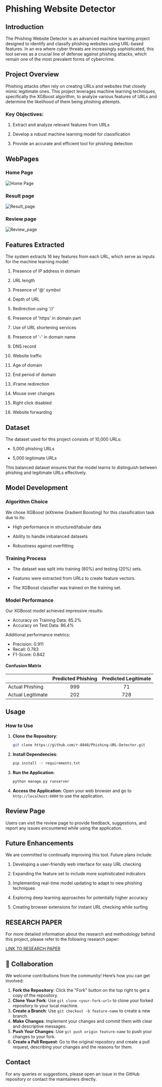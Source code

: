 # Phishing Website Detector

## Introduction

The Phishing Website Detector is an advanced machine learning project designed to identify and classify phishing websites using URL-based features. In an era where cyber threats are increasingly sophisticated, this tool serves as a crucial line of defense against phishing attacks, which remain one of the most prevalent forms of cybercrime.

## Project Overview

Phishing attacks often rely on creating URLs and websites that closely mimic legitimate ones. This project leverages machine learning techniques, specifically the XGBoost algorithm, to analyze various features of URLs and determine the likelihood of them being phishing attempts.

### Key Objectives:

1. Extract and analyze relevant features from URLs

2. Develop a robust machine learning model for classification

3. Provide an accurate and efficient tool for phishing detection

## WebPages

### Home Page
![Home Page](images/home.png)

### Result page
![ Result_page](images/result.png)

### Review page
![Review_page](images/review.png)

## Features Extracted

The system extracts 16 key features from each URL, which serve as inputs for the machine learning model:

1. Presence of IP address in domain

2. URL length

3. Presence of '@' symbol

4. Depth of URL

5. Redirection using '//'

6. Presence of 'https' in domain part

7. Use of URL shortening services

8. Presence of '-' in domain name

9. DNS record

10. Website traffic

11. Age of domain

12. End period of domain

13. iFrame redirection

14. Mouse over changes

15. Right click disabled

16. Website forwarding

## Dataset

The dataset used for this project consists of 10,000 URLs:

- 5,000 phishing URLs

- 5,000 legitimate URLs

This balanced dataset ensures that the model learns to distinguish between phishing and legitimate URLs effectively.

## Model Development

### Algorithm Choice

We chose XGBoost (eXtreme Gradient Boosting) for this classification task due to its:

- High performance in structured/tabular data

- Ability to handle imbalanced datasets

- Robustness against overfitting

### Training Process

- The dataset was split into training (80%) and testing (20%) sets.

- Features were extracted from URLs to create feature vectors.

- The XGBoost classifier was trained on the training set.

### Model Performance

Our XGBoost model achieved impressive results:

- Accuracy on Training Data: 85.2%
- Accuracy on Test Data: 86.4%

Additional performance metrics:
- Precision: 0.911
- Recall: 0.783
- F1-Score: 0.842

#### Confusion Matrix

|               | Predicted Phishing | Predicted Legitimate |
|---------------|:------------------:|:--------------------:|
| Actual Phishing  |        999         |         71         |
| Actual Legitimate|        202        |         728          |

## Usage

### How to Use

1. **Clone the Repository**:
    ```sh
    git clone https://github.com/r-8848/Phishing-URL-Detector.git

3. **Install Dependencies**:
     ```sh
     pip install -r requirements.txt

5. **Run the Application**:
     ```sh
     python manage.py runserver

7. **Access the Application**:
Open your web browser and go to `http://localhost:8000` to use the application.

## Review Page

Users can visit the review page to provide feedback, suggestions, and report any issues encountered while using the application.

## Future Enhancements

We are committed to continually improving this tool. Future plans include:

1. Developing a user-friendly web interface for easy URL checking

2. Expanding the feature set to include more sophisticated indicators

3. Implementing real-time model updating to adapt to new phishing techniques

4. Exploring deep learning approaches for potentially higher accuracy

5. Creating browser extensions for instant URL checking while surfing

## RESEARCH PAPER
For more detailed information about the research and methodology behind this project, please refer to the following research paper:

[LINK TO RESEARCH PAPER](https://drive.google.com/file/d/1eDVB8IzfEaG3Mzv4-FNR8W5O_nNq6faX/view)

## 🤝 Collaboration

We welcome contributions from the community! Here’s how you can get involved:

1. **Fork the Repository**: Click the "Fork" button on the top right to get a copy of the repository.
2. **Clone Your Fork**: Use `git clone <your-fork-url>` to clone your forked repository to your local machine.
3. **Create a Branch**: Use `git checkout -b feature-name` to create a new branch.
4. **Make Changes**: Implement your changes and commit them with clear and descriptive messages.
5. **Push Your Changes**: Use `git push origin feature-name` to push your changes to your fork.
6. **Create a Pull Request**: Go to the original repository and create a pull request, describing your changes and the reasons for them.

## Contact

For any queries or suggestions, please open an issue in the GitHub repository or contact the maintainers directly.

     

